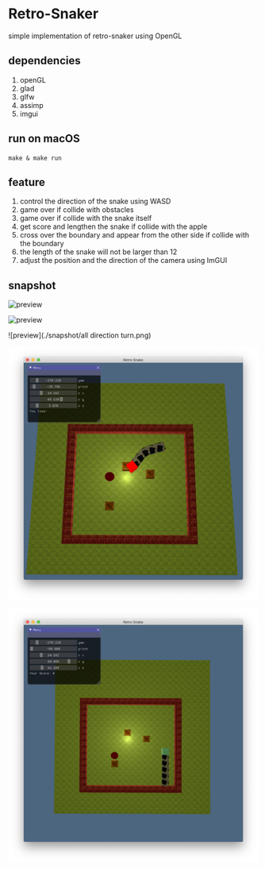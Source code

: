 # Retro-Snaker
simple implementation of retro-snaker using OpenGL

## dependencies
1. openGL
2. glad
3. glfw
4. assimp
5. imgui

## run on macOS
```
make & make run
```

## feature
1. control the direction of the snake using WASD
2. game over if collide with obstacles
3. game over if collide with the snake itself
4. get score and lengthen the snake if collide with the apple
5. cross over the boundary and appear from the other side if collide with the boundary
5. the length of the snake will not be larger than 12
6. adjust the position and the direction of the camera using ImGUI

## snapshot
![preview](./snapshot/longestbody.png)

![preview](./snapshot/crossover.png)

![preview](./snapshot/all direction turn.png)

![preview](./snapshot/gameover.png)

![preview](https://github.com/buchuitoudegou/Retro-Snaker/raw/master/snapshot/adjust%20camera.png)